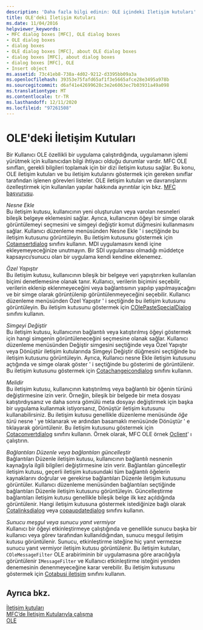 ```yaml
---
description: 'Daha fazla bilgi edinin: OLE içindeki Iletişim kutuları'
title: OLE'deki İletişim Kutuları
ms.date: 11/04/2016
helpviewer_keywords:
- MFC dialog boxes [MFC], OLE dialog boxes
- OLE dialog boxes
- dialog boxes
- OLE dialog boxes [MFC], about OLE dialog boxes
- dialog boxes [MFC], about dialog boxes
- dialog boxes [MFC], OLE
- Insert object
ms.assetid: 73c41eb8-738a-4d02-9212-d3395bb09a3a
ms.openlocfilehash: 39353e75fafd65af1f3e5665afce28e3495a978b
ms.sourcegitcommit: d6af41e42699628c3e2e6063ec7b03931a49a098
ms.translationtype: MT
ms.contentlocale: tr-TR
ms.lasthandoff: 12/11/2020
ms.locfileid: "97261508"
---
```

# <a name="dialog-boxes-in-ole"></a>OLE'deki İletişim Kutuları

Bir Kullanıcı OLE özellikli bir uygulama çalıştırdığında, uygulamanın işlemi yürütmek için kullanıcıdan bilgi ihtiyacı olduğu durumlar vardır. MFC OLE sınıfları, gerekli bilgileri toplamak için bir dizi iletişim kutusu sağlar. Bu konu, OLE iletişim kutuları ve bu iletişim kutularını göstermek için gereken sınıflar tarafından işlenen görevleri listeler. OLE iletişim kutuları ve davranışlarını özelleştirmek için kullanılan yapılar hakkında ayrıntılar için bkz. [MFC başvurusu](mfc-desktop-applications.md).

*Nesne Ekle*<br/>
Bu iletişim kutusu, kullanıcının yeni oluşturulan veya varolan nesneleri bileşik belgeye eklemesini sağlar. Ayrıca, kullanıcının öğeyi bir simge olarak görüntülemeyi seçmesini ve simgeyi değiştir komut düğmesini kullanmasını sağlar. Kullanıcı düzenleme menüsünden Nesne Ekle ' i seçtiğinde bu iletişim kutusunu görüntüleyin. Bu iletişim kutusunu göstermek için [Cotaınsertdialog](reference/coleinsertdialog-class.md) sınıfını kullanın. MDI uygulamasını kendi içine ekleyemeyeceğinize unutmayın. Bir SDI uygulaması olmadığı müddetçe kapsayıcı/sunucu olan bir uygulama kendi kendine eklenemez.

*Özel Yapıştır*<br/>
Bu iletişim kutusu, kullanıcının bileşik bir belgeye veri yapıştırırken kullanılan biçimi denetlemesine olanak tanır. Kullanıcı, verilerin biçimini seçebilir, verilerin eklenip eklenmeyeceğini veya bağlantısının yapılıp yapılmayacağını ve bir simge olarak görüntülenip görüntülenmeyeceğini seçebilir. Kullanıcı düzenleme menüsünden Özel Yapıştır ' i seçtiğinde bu iletişim kutusunu görüntüleyin. Bu iletişim kutusunu göstermek için [COlePasteSpecialDialog](reference/colepastespecialdialog-class.md) sınıfını kullanın.

*Simgeyi Değiştir*<br/>
Bu iletişim kutusu, kullanıcının bağlantılı veya katıştırılmış öğeyi göstermek için hangi simgenin görüntüleneceğini seçmesine olanak sağlar. Kullanıcı düzenleme menüsünden Değiştir simgesini seçtiğinde veya Özel Yapıştır veya Dönüştür iletişim kutularında Simgeyi Değiştir düğmesini seçtiğinde bu iletişim kutusunu görüntüleyin. Ayrıca, Kullanıcı nesne Ekle iletişim kutusunu açtığında ve simge olarak göster ' i seçtiğinde bu gösterimi de görüntülenir. Bu iletişim kutusunu göstermek için [Cotachangeicondialog](reference/colechangeicondialog-class.md) sınıfını kullanın.

*Melidir*<br/>
Bu iletişim kutusu, kullanıcının katıştırılmış veya bağlantılı bir öğenin türünü değiştirmesine izin verir. Örneğin, bileşik bir belgede bir meta dosyası katıştırdıysanız ve daha sonra gömülü meta dosyayı değiştirmek için başka bir uygulama kullanmak istiyorsanız, Dönüştür iletişim kutusunu kullanabilirsiniz. Bu iletişim kutusu genellikle düzenleme menüsünde *öğe türü* nesne ' ye tıklanarak ve ardından basamaklı menüsünde Dönüştür ' e tıklayarak görüntülenir. Bu iletişim kutusunu göstermek için [Cotaconvertdialog](reference/coleconvertdialog-class.md) sınıfını kullanın. Örnek olarak, MFC OLE örnek [Oclient](../overview/visual-cpp-samples.md)' ı çalıştırın.

*Bağlantıları Düzenle veya bağlantıları güncelleştir*<br/>
Bağlantıları Düzenle iletişim kutusu, kullanıcının bağlantılı nesnenin kaynağıyla ilgili bilgileri değiştirmesine izin verir. Bağlantıları güncelleştir iletişim kutusu, geçerli iletişim kutusundaki tüm bağlantılı öğelerin kaynaklarını doğrular ve gerekirse bağlantıları Düzenle iletişim kutusunu görüntüler. Kullanıcı düzenleme menüsünden bağlantıları seçtiğinde bağlantıları Düzenle iletişim kutusunu görüntüleyin. Güncelleştirme bağlantıları iletişim kutusu genellikle bileşik belge ilk kez açıldığında görüntülenir. Hangi iletişim kutusuna göstermek istediğinize bağlı olarak [Cotalinksdialog](reference/colelinksdialog-class.md) veya [copaupdatedialog](reference/coleupdatedialog-class.md) sınıfını kullanın.

*Sunucu meşgul veya sunucu yanıt vermiyor*<br/>
Kullanıcı bir öğeyi etkinleştirmeye çalıştığında ve genellikle sunucu başka bir kullanıcı veya görev tarafından kullanıldığından, sunucu meşgul iletişim kutusu görüntülenir. Sunucu, etkinleştirme isteğine hiç yanıt vermezse sunucu yanıt vermiyor iletişim kutusu görüntülenir. Bu iletişim kutuları, `COleMessageFilter` OLE arabiriminin bir uygulamasına göre aracılığıyla görüntülenir `IMessageFilter` ve Kullanıcı etkinleştirme isteğini yeniden denemesinin denenmeyeceğine karar verebilir. Bu iletişim kutusunu göstermek için [Cotabusi iletişim](reference/colebusydialog-class.md) sınıfını kullanın.

## <a name="see-also"></a>Ayrıca bkz.

[İletişim kutuları](dialog-boxes.md)<br/>
[MFC’de İletişim Kutularıyla çalışma](life-cycle-of-a-dialog-box.md)<br/>
[OLE](ole-in-mfc.md)
